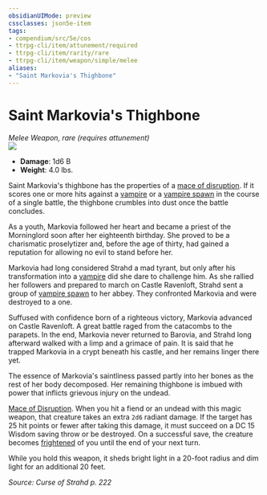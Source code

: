 ```yaml
---
obsidianUIMode: preview
cssclasses: json5e-item
tags:
- compendium/src/5e/cos
- ttrpg-cli/item/attunement/required
- ttrpg-cli/item/rarity/rare
- ttrpg-cli/item/weapon/simple/melee
aliases: 
- "Saint Markovia's Thighbone"
---
```

# Saint Markovia's Thighbone
*Melee Weapon, rare (requires attunement)*  
![](/3-Mechanics/CLI/items/img/saint-markovias-thighbone.webp#right)  

- **Damage**: 1d6 B
- **Weight**: 4.0 lbs.

Saint Markovia's thighbone has the properties of a [mace of disruption](/3-Mechanics/CLI/items/mace-of-disruption.md). If it scores one or more hits against a [vampire](/3-Mechanics/CLI/bestiary/undead/vampire.md) or a [vampire spawn](/3-Mechanics/CLI/bestiary/undead/vampire-spawn.md) in the course of a single battle, the thighbone crumbles into dust once the battle concludes.

As a youth, Markovia followed her heart and became a priest of the Morninglord soon after her eighteenth birthday. She proved to be a charismatic proselytizer and, before the age of thirty, had gained a reputation for allowing no evil to stand before her.

Markovia had long considered Strahd a mad tyrant, but only after his transformation into a [vampire](/3-Mechanics/CLI/bestiary/undead/vampire.md) did she dare to challenge him. As she rallied her followers and prepared to march on Castle Ravenloft, Strahd sent a group of [vampire spawn](/3-Mechanics/CLI/bestiary/undead/vampire-spawn.md) to her abbey. They confronted Markovia and were destroyed to a one.

Suffused with confidence born of a righteous victory, Markovia advanced on Castle Ravenloft. A great battle raged from the catacombs to the parapets. In the end, Markovia never returned to Barovia, and Strahd long afterward walked with a limp and a grimace of pain. It is said that he trapped Markovia in a crypt beneath his castle, and her remains linger there yet.

The essence of Markovia's saintliness passed partly into her bones as the rest of her body decomposed. Her remaining thighbone is imbued with power that inflicts grievous injury on the undead.

[Mace of Disruption](/3-Mechanics/CLI/items/mace-of-disruption.md). When you hit a fiend or an undead with this magic weapon, that creature takes an extra `2d6` radiant damage. If the target has 25 hit points or fewer after taking this damage, it must succeed on a DC 15 Wisdom saving throw or be destroyed. On a successful save, the creature becomes [frightened](/3-Mechanics/CLI/rules/conditions.md#frightened) of you until the end of your next turn.

While you hold this weapon, it sheds bright light in a 20-foot radius and dim light for an additional 20 feet.

*Source: Curse of Strahd p. 222*